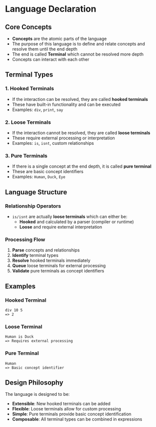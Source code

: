 # Language Declaration

## Core Concepts

- **Concepts** are the atomic parts of the language
- The purpose of this language is to define and relate concepts and resolve them until the end depth
- The end is called **Terminal** which cannot be resolved more depth
- Concepts can interact with each other

## Terminal Types

### 1. Hooked Terminals

- If the interaction can be resolved, they are called **hooked terminals**
- These have built-in functionality and can be executed
- Examples: `div`, `print`, `say`

### 2. Loose Terminals

- If the interaction cannot be resolved, they are called **loose terminals**
- These require external processing or interpretation
- Examples: `is`, `isnt`, custom relationships

### 3. Pure Terminals

- If there is a single concept at the end depth, it is called **pure terminal**
- These are basic concept identifiers
- Examples: `Human`, `Duck`, `Eye`

## Language Structure

### Relationship Operators

- `is/isnt` are actually **loose terminals** which can either be:
  - **Hooked** and calculated by a parser (compiler or runtime)
  - **Loose** and require external interpretation

### Processing Flow

1. **Parse** concepts and relationships
2. **Identify** terminal types
3. **Resolve** hooked terminals immediately
4. **Queue** loose terminals for external processing
5. **Validate** pure terminals as concept identifiers

## Examples

### Hooked Terminal

```concept
div 10 5
=> 2
```

### Loose Terminal

```concept
Human is Duck
=> Requires external processing
```

### Pure Terminal

```concept
Human
=> Basic concept identifier
```

## Design Philosophy

The language is designed to be:

- **Extensible**: New hooked terminals can be added
- **Flexible**: Loose terminals allow for custom processing
- **Simple**: Pure terminals provide basic concept identification
- **Composable**: All terminal types can be combined in expressions

